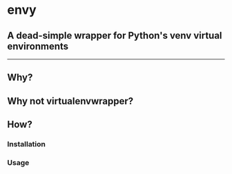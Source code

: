 # envy
## A dead-simple wrapper for Python's venv virtual environments
---

## Why?

## Why not virtualenvwrapper?

## How?

### Installation

### Usage

